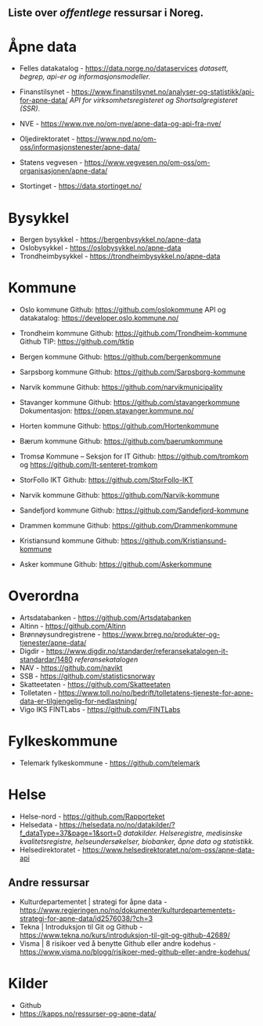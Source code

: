 ## Liste over *offentlege* ressursar i Noreg.

# Åpne data
- Felles datakatalog - https://data.norge.no/dataservices
*datasett, begrep, api-er og informasjonsmodeller.*
- Finanstilsynet - https://www.finanstilsynet.no/analyser-og-statistikk/api-for-apne-data/
*API for virksomhetsregisteret og Shortsalgregisteret (SSR).*

- NVE - https://www.nve.no/om-nve/apne-data-og-api-fra-nve/
- Oljedirektoratet - https://www.npd.no/om-oss/informasjonstenester/apne-data/
- Statens vegvesen - https://www.vegvesen.no/om-oss/om-organisasjonen/apne-data/
- Stortinget - https://data.stortinget.no/

# Bysykkel
- Bergen bysykkel - https://bergenbysykkel.no/apne-data
- Oslobysykkel - https://oslobysykkel.no/apne-data
- Trondheimbysykkel - https://trondheimbysykkel.no/apne-data

# Kommune
- Oslo kommune
  Github: https://github.com/oslokommune
  API og datakatalog: https://developer.oslo.kommune.no/

- Trondheim kommune
  Github: https://github.com/Trondheim-kommune
  Github TIP: https://github.com/tktip

- Bergen kommune
  Github: https://github.com/bergenkommune

- Sarpsborg kommune
  Github: https://github.com/Sarpsborg-kommune

- Narvik kommune
  Github: https://github.com/narvikmunicipality

- Stavanger kommune
  Github: https://github.com/stavangerkommune
  Dokumentasjon: https://open.stavanger.kommune.no/

- Horten kommune
  Github: https://github.com/Hortenkommune

- Bærum kommune
  Github: https://github.com/baerumkommune

- Tromsø Kommune – Seksjon for IT
  Github: https://github.com/tromkom og https://github.com/It-senteret-tromkom

- StorFollo IKT
  Github: https://github.com/StorFollo-IKT

- Narvik kommune
  Github: https://github.com/Narvik-kommune

- Sandefjord kommune
  Github: https://github.com/Sandefjord-kommune

- Drammen kommune
  Github: https://github.com/Drammenkommune

- Kristiansund kommune
  Github: https://github.com/Kristiansund-kommune

- Asker kommune
  Github: https://github.com/Askerkommune


# Overordna
- Artsdatabanken - https://github.com/Artsdatabanken
- Altinn - https://github.com/Altinn
- Brønnøysundregistrene - https://www.brreg.no/produkter-og-tjenester/apne-data/
- Digdir - https://www.digdir.no/standarder/referansekatalogen-it-standardar/1480 
*referansekatalogen*
- NAV - https://github.com/navikt
- SSB - https://github.com/statisticsnorway
- Skatteetaten - https://github.com/Skatteetaten
- Tolletaten - https://www.toll.no/no/bedrift/tolletatens-tjeneste-for-apne-data-er-tilgjengelig-for-nedlastning/
- Vigo IKS FINTLabs - https://github.com/FINTLabs

# Fylkeskommune
- Telemark fylkeskommune - https://github.com/telemark

# Helse
- Helse-nord - https://github.com/Rapporteket
- Helsedata - https://helsedata.no/no/datakilder/?f_dataType=37&page=1&sort=0
*datakilder. Helseregistre, medisinske kvalitetsregistre, helseundersøkelser, biobanker, åpne data og statistikk.*
- Helsedirektoratet - https://www.helsedirektoratet.no/om-oss/apne-data-api



## Andre ressursar ##
- Kulturdepartementet | strategi for åpne data - https://www.regjeringen.no/no/dokumenter/kulturdepartementets-strategi-for-apne-data/id2576038/?ch=3
- Tekna | Introduksjon til Git og Github - https://www.tekna.no/kurs/introduksjon-til-git-og-github-42689/
- Visma | 8 risikoer ved å benytte Github eller andre kodehus - https://www.visma.no/blogg/risikoer-med-github-eller-andre-kodehus/

# Kilder
- Github
- https://kapps.no/ressurser-og-apne-data/
